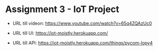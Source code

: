 # Assignment 3 - IoT Project

- URL till videon: <https://www.youtube.com/watch?v=65q4ZQAzUc0>

- URL till UI: <https://iot-moistly.herokuapp.com/>
- URL till API: <https://iot-moistly.herokuapp.com/things/pycom-lopy4>
